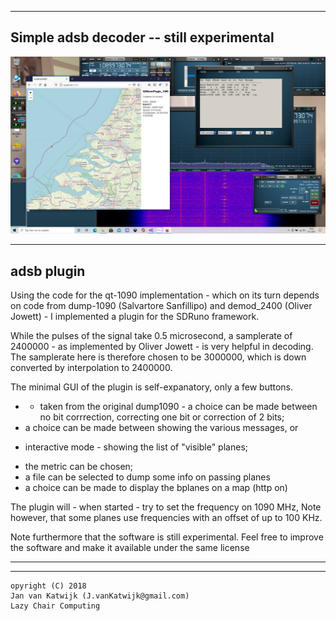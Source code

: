 
-----------------------------------------------------------------
Simple adsb decoder -- still experimental
-----------------------------------------------------------------

![overview](/1090.png?raw=true)

-------------------------------------------------------------------
adsb plugin
-------------------------------------------------------------------

Using the code for the qt-1090 implementation - which on its turn
depends on code from dump-1090 (Salvartore Sanfillipo) and demod_2400
(Oliver Jowett) - I implemented  a plugin for the SDRuno framework.

While the pulses of the signal take 0.5 microsecond, a samplerate
of 2400000 - as implemented by Oliver Jowett - is very helpful in
decoding. The samplerate here is therefore chosen to be 3000000,
which is down converted by interpolation to 2400000.

The minimal GUI of the plugin is self-expanatory, only a few buttons.

 * - taken from the original dump1090 - a choice can be made
    between no bit corrrection, correcting one bit or correction of 2 bits;
 *  a choice can be made between showing the various messages, or 
   - interactive mode - showing the list of "visible" planes;
 * the metric can be chosen;
 * a file can be selected to dump some info on passing planes
 * a choice can be made to display the bplanes on a map (http on)


The plugin will - when started - try to set the frequency on 1090 MHz,
Note however, that some planes use frequencies with an offset of up to
100 KHz.

Note furthermore that the software is still experimental.
Feel free to improve the software and make it available
under the same license

----------------------------------------------------------------------------
----------------------------------------------------------------------------

	opyright (C) 2018
 	Jan van Katwijk (J.vanKatwijk@gmail.com)
 	Lazy Chair Computing


